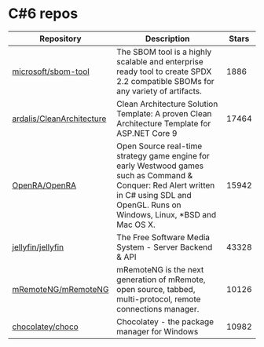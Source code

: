 # C#6 repos

| Repository                                                                | Description                                                                                                                                                                              | Stars |
| ------------------------------------------------------------------------- | ---------------------------------------------------------------------------------------------------------------------------------------------------------------------------------------- | ----- |
| [microsoft/sbom-tool](https://github.com/microsoft/sbom-tool)             | The SBOM tool is a highly scalable and enterprise ready tool to create SPDX 2.2 compatible SBOMs for any variety of artifacts.                                                           | 1886  |
| [ardalis/CleanArchitecture](https://github.com/ardalis/CleanArchitecture) | Clean Architecture Solution Template: A proven Clean Architecture Template for ASP.NET Core 9                                                                                            | 17464 |
| [OpenRA/OpenRA](https://github.com/OpenRA/OpenRA)                         | Open Source real-time strategy game engine for early Westwood games such as Command & Conquer: Red Alert written in C# using SDL and OpenGL. Runs on Windows, Linux, \*BSD and Mac OS X. | 15942 |
| [jellyfin/jellyfin](https://github.com/jellyfin/jellyfin)                 | The Free Software Media System - Server Backend & API                                                                                                                                    | 43328 |
| [mRemoteNG/mRemoteNG](https://github.com/mRemoteNG/mRemoteNG)             | mRemoteNG is the next generation of mRemote, open source, tabbed, multi-protocol, remote connections manager.                                                                            | 10126 |
| [chocolatey/choco](https://github.com/chocolatey/choco)                   | Chocolatey - the package manager for Windows                                                                                                                                             | 10982 |
